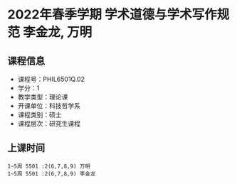 # 2022年春季学期 学术道德与学术写作规范 李金龙, 万明






## 课程信息

- 课程号：PHIL6501Q.02
- 学分：1
- 教学类型：理论课
- 开课单位：科技哲学系
- 课程类别：硕士
- 课程层次：研究生课程

## 上课时间

```
1~5周 5501 :2(6,7,8,9) 万明
1~5周 5501 :2(6,7,8,9) 李金龙
```

